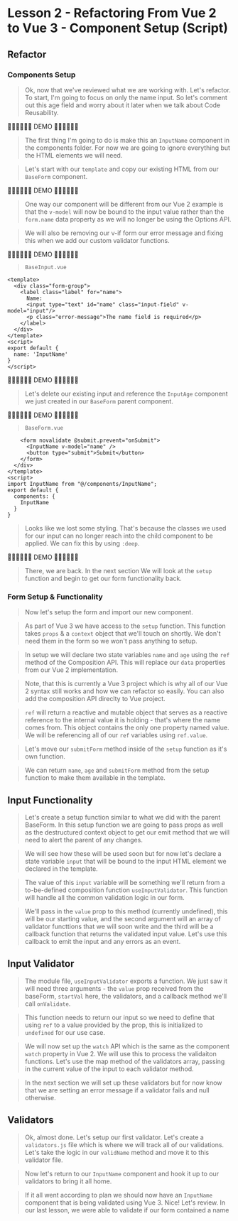 # Lesson 2 - Refactoring From Vue 2 to Vue 3 - Component Setup (Script)

## Refactor

### Components Setup
> Ok, now that we've reviewed what we are working with. Let's refactor. To start, I'm going to focus on only the name input. So let's comment out this age field and worry about it later when we talk about Code Reusability. 

🎉🎉🎉🎉🎉🎉 DEMO 🎉🎉🎉🎉🎉🎉

> The first thing I'm going to do is make this an `InputName` component in the components folder. For now we are going to ignore everything but the HTML elements we will need. 

> Let's start with our `template` and copy our existing HTML from our `BaseForm` component. 

🎉🎉🎉🎉🎉🎉 DEMO 🎉🎉🎉🎉🎉🎉

> One way our component will be different from our Vue 2 example is that the `v-model` will now be bound to the input value rather than the `form.name` data property as we will no longer be using the Options API.   

> We will also be removing our v-if form our error message and fixing this when we add our custom validator functions. 

🎉🎉🎉🎉🎉🎉 DEMO 🎉🎉🎉🎉🎉🎉

> `BaseInput.vue`
```
<template>
  <div class="form-group">
    <label class="label" for="name">
      Name:
      <input type="text" id="name" class="input-field" v-model="input"/>
      <p class="error-message">The name field is required</p>
    </label>
  </div>
</template>
<script>
export default {
  name: 'InputName'
}
</script>
``` 

🎉🎉🎉🎉🎉🎉 DEMO 🎉🎉🎉🎉🎉🎉

> Let's delete our existing input and reference the `InputAge` component we just created in our `BaseForm` parent component. 

🎉🎉🎉🎉🎉🎉 DEMO 🎉🎉🎉🎉🎉🎉

> `BaseForm.vue`
```
    <form novalidate @submit.prevent="onSubmit">
      <InputName v-model="name" />
      <button type="submit">Submit</button>
    </form>
  </div>
</template>
<script>
import InputName from "@/components/InputName";
export default {
  components: {
    InputName
  }
}
``` 

> Looks like we lost some styling. That's because the classes we used for our input can no longer reach into the child component to be applied. We can fix this by using `:deep`. 

🎉🎉🎉🎉🎉🎉 DEMO 🎉🎉🎉🎉🎉🎉

>There, we are back. In the next section We will look at the `setup` function and begin to get our form functionality back. 

### Form Setup & Functionality 
> Now let's setup the form and import our new component. 

> As part of Vue 3 we have access to the `setup` function. This function takes `props` & a `context` object that we'll touch on shortly. We don't need them in the form so we won't pass anything to setup. 

> In setup we will declare two state variables `name` and `age` using the `ref` method of the Composition API. This will replace our `data` properties from our Vue 2 implementation. 

> Note, that this is currently a Vue 3 project which is why all of our Vue 2 syntax still works and how we can refactor so easily. You can also add the composition API direclty to Vue project. 

> `ref` will return a reactive and mutable object that serves as a reactive reference to the internal value it is holding - that's where the name comes from. This object contains the only one property named value. We will be referencing all of our `ref` variables using `ref.value`. 

> Let's move our `submitForm` method inside of the `setup` function as it's own function. 

> We can return `name`, `age` and `submitForm` method from the setup function to make them available in the template. 

## Input Functionality 
> Let's create a setup function similar to what we did with the parent BaseForm. In this setup function we are going to pass props as well as the destructured context object to get our emit method that we will need to alert the parent of any changes. 

> We will see how these will be used soon but for now let's declare a state variable `input` that will be bound to the input HTML element we declared in the template.

> The value of this `input` variable will be something we'll return from a to-be-defined composition function `useInputValidator`. This function will handle all the common validation logic in our form.

> We'll pass in the `value` prop to this method (currently undefined), this will be our starting value, and the second argument will an array of validator functtions that we will soon write and the third will be a callback function that returns the validated input value. Let's use this callback to emit the input and any errors as an event. 

## Input Validator
> The module file, `useInputValidator` exports a function. We just saw it will need three arguments - the `value` prop received from the baseForm, `startVal` here, the validators, and a callback method we'll call `onValidate`.

> This function needs to return our input so we need to define that using `ref` to a value provided by the prop, this is initialized to `undefined` for our use case. 

> We will now set up the `watch` API which is the same as the component `watch` property in Vue 2. We will use this to process the validaiton functions. Let's use the map method of the validators array, passing in the current value of the input to each validator method.

> In the next section we will set up these validators but for now know that we are setting an error message if a validator fails and null otherwise. 

## Validators
> Ok, almost done. Let's setup our first validator. Let's create a `validators.js` file which is where we will track all of our validations. Let's take the logic in our `validName` method and move it to this validator file. 

> Now let's return to our `InputName` component and hook it up to our validators to bring it all home. 

> If it all went according to plan we should now have an `InputName` component that is being validated using Vue 3. Nice! 
> Let's review. In our last lesson, we were able to validate if our form contained a name
